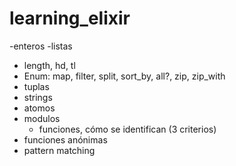# learning_elixir


-enteros
-listas
  - length, hd, tl
  - Enum: map, filter, split, sort_by, all?, zip, zip_with
- tuplas
- strings
- atomos
- modulos
  - funciones, cómo se identifican (3 criterios)
- funciones anónimas
- pattern matching

